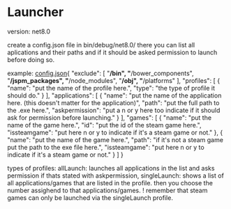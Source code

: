 # Launcher
version: net8.0

create a config.json file in bin/debug/net8.0/
there you can list all aplications and their paths and if it should be asked permission to launch before doing so.

example:
[config.json](https://github.com/user-attachments/files/17676519/config.json){
  "exclude": [
    "**/bin",
    "**/bower_components",
    "**/jspm_packages",
    "**/node_modules",
    "**/obj",
    "**/platforms"
  ],
  "profiles": [
    {
      "name": "put the name of the profile here.",
      "type": "the type of profile it should do."
    }
  ],
  "applications": [
    {
      "name": "put the name of the application here. (this doesn't matter for the application)",
      "path": "put the full path to the .exe here.",
      "askpermission": "put a n or y here too indicate if it should ask for permission before launching." 
    }
  ],
  "games": [
    {
      "name": "put the name of the game here.",
      "id": "put the id of the steam game here.",
      "issteamgame": "put here n or y to indicate if it's a steam game or not."
    },
    {
      "name": "put the name of the game here.",
      "path": "if it's not a steam game put the path to the exe file here.",
      "issteamgame": "put here n or y to indicate if it's a steam game or not."
    }
  ]
}



types of profiles: allLaunch: launches all applications in the list and asks permission if thats stated with askpermission, 
singleLaunch: shows a list of all applications/games that are listed in the profile. then you choose the number assighend to that applications/games.
! remember that steam games can only be launched via the singleLaunch profile.
